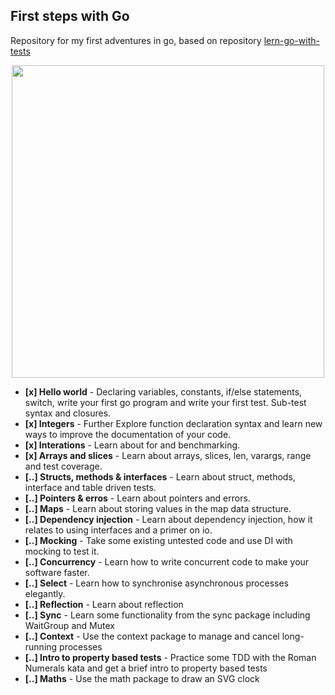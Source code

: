 ## First steps with Go

Repository for my first adventures in go, based on repository [lern-go-with-tests](https://github.com/quii/learn-go-with-tests)

<p align="center">
    <img src="https://gblobscdn.gitbook.com/assets%2F-Lia9CiG1cfWmh7Adpdu%2F-Lia9TbxTuAr7XbyNb3I%2F-Lia9ambvvlPGkPz-Q7f%2Fred-green-blue-gophers-smaller.png?alt=media" width="500">
</p>

- **[x] Hello world** - Declaring variables, constants, if/else statements, switch, write your first go program and write your first test. Sub-test syntax and closures.
- **[x] Integers** - Further Explore function declaration syntax and learn new ways to improve the documentation of your code.
- **[x] Interations** - Learn about for and benchmarking.
- **[x] Arrays and slices** - Learn about arrays, slices, len, varargs, range and test coverage.
- **[..] Structs, methods & interfaces** - Learn about struct, methods, interface and table driven tests.
- **[..] Pointers & erros** - Learn about pointers and errors.
- **[..] Maps** - Learn about storing values in the map data structure.
- **[..] Dependency injection** - Learn about dependency injection, how it relates to using interfaces and a primer on io.
- **[..] Mocking** - Take some existing untested code and use DI with mocking to test it.
- **[..] Concurrency** - Learn how to write concurrent code to make your software faster.
- **[..] Select** - Learn how to synchronise asynchronous processes elegantly.
- **[..] Reflection** - Learn about reflection
- **[..] Sync** - Learn some functionality from the sync package including WaitGroup and Mutex
- **[..] Context** - Use the context package to manage and cancel long-running processes
- **[..] Intro to property based tests** - Practice some TDD with the Roman Numerals kata and get a brief intro to property based tests
- **[..] Maths** - Use the math package to draw an SVG clock
